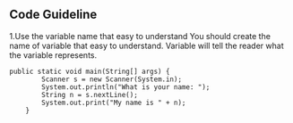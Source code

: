 Code Guideline
----------------------------------------------
1.Use the variable name that easy to understand
You should create the name of variable that easy to understand. Variable will tell the reader what the variable represents.

```
public static void main(String[] args) {
		Scanner s = new Scanner(System.in);
		System.out.println("What is your name: ");
		String n = s.nextLine();
		System.out.print("My name is " + n);
	}

```
